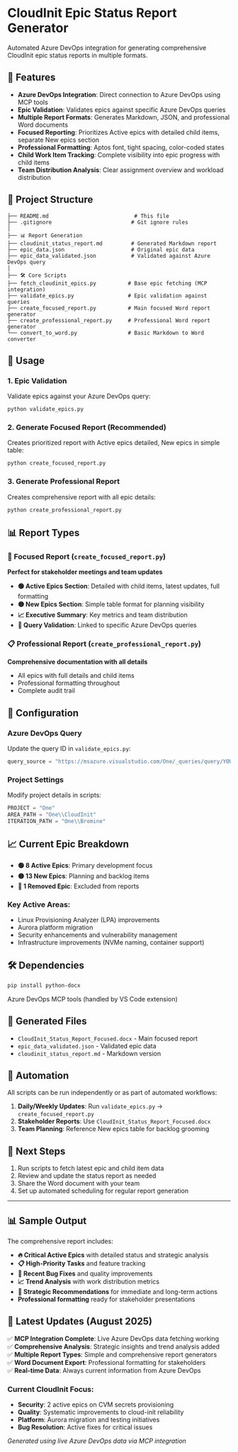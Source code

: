 ﻿# CloudInit Epic Status Report Generator

Automated Azure DevOps integration for generating comprehensive CloudInit epic status reports in multiple formats.

## 🚀 Features

- **Azure DevOps Integration**: Direct connection to Azure DevOps using MCP tools
- **Epic Validation**: Validates epics against specific Azure DevOps queries
- **Multiple Report Formats**: Generates Markdown, JSON, and professional Word documents
- **Focused Reporting**: Prioritizes Active epics with detailed child items, separate New epics section
- **Professional Formatting**: Aptos font, tight spacing, color-coded states
- **Child Work Item Tracking**: Complete visibility into epic progress with child items
- **Team Distribution Analysis**: Clear assignment overview and workload distribution

## 📁 Project Structure

```
├── README.md                           # This file
├── .gitignore                         # Git ignore rules
│
├── 📊 Report Generation
├── cloudinit_status_report.md         # Generated Markdown report
├── epic_data.json                     # Original epic data
├── epic_data_validated.json           # Validated against Azure DevOps query
│
├── 🛠️ Core Scripts
├── fetch_cloudinit_epics.py          # Base epic fetching (MCP integration)
├── validate_epics.py                 # Epic validation against queries
├── create_focused_report.py          # Main focused Word report generator
├── create_professional_report.py     # Professional Word report generator
└── convert_to_word.py                # Basic Markdown to Word converter
```

## 🎯 Usage

### 1. Epic Validation
Validate epics against your Azure DevOps query:

```bash
python validate_epics.py
```

### 2. Generate Focused Report (Recommended)
Creates prioritized report with Active epics detailed, New epics in simple table:

```bash
python create_focused_report.py
```

### 3. Generate Professional Report
Creates comprehensive report with all epic details:

```bash
python create_professional_report.py
```

## 📊 Report Types

### 🎯 Focused Report (`create_focused_report.py`)
**Perfect for stakeholder meetings and team updates**

- **🟢 Active Epics Section**: Detailed with child items, latest updates, full formatting
- **🟡 New Epics Section**: Simple table format for planning visibility
- **📈 Executive Summary**: Key metrics and team distribution
- **🔗 Query Validation**: Linked to specific Azure DevOps queries

### 📋 Professional Report (`create_professional_report.py`)
**Comprehensive documentation with all details**

- All epics with full details and child items
- Professional formatting throughout
- Complete audit trail

## 🔧 Configuration

### Azure DevOps Query
Update the query ID in `validate_epics.py`:
```python
query_source = "https://msazure.visualstudio.com/One/_queries/query/YOUR_QUERY_ID/"
```

### Project Settings
Modify project details in scripts:
```python
PROJECT = "One"
AREA_PATH = "One\\CloudInit"
ITERATION_PATH = "One\\Bromine"
```

## 📈 Current Epic Breakdown

- **🟢 8 Active Epics**: Primary development focus
- **🟡 13 New Epics**: Planning and backlog items
- **🔴 1 Removed Epic**: Excluded from reports

### Key Active Areas:
- Linux Provisioning Analyzer (LPA) improvements
- Aurora platform migration
- Security enhancements and vulnerability management
- Infrastructure improvements (NVMe naming, container support)

## 🛠️ Dependencies

```bash
pip install python-docx
```

Azure DevOps MCP tools (handled by VS Code extension)

## 📝 Generated Files

- `CloudInit_Status_Report_Focused.docx` - Main focused report
- `epic_data_validated.json` - Validated epic data
- `cloudinit_status_report.md` - Markdown version

## 🚀 Automation

All scripts can be run independently or as part of automated workflows:

1. **Daily/Weekly Updates**: Run `validate_epics.py` → `create_focused_report.py`
2. **Stakeholder Reports**: Use `CloudInit_Status_Report_Focused.docx`
3. **Team Planning**: Reference New epics table for backlog grooming

## 🔄 Next Steps

1. Run scripts to fetch latest epic and child item data
2. Review and update the status report as needed
3. Share the Word document with your team
4. Set up automated scheduling for regular report generation

---

## 📊 Sample Output

The comprehensive report includes:
- **🔥 Critical Active Epics** with detailed status and strategic analysis
- **📋 High-Priority Tasks** and feature tracking
- **🐛 Recent Bug Fixes** and quality improvements
- **📈 Trend Analysis** with work distribution metrics
- **🎯 Strategic Recommendations** for immediate and long-term actions
- **Professional formatting** ready for stakeholder presentations

## 🎯 Latest Updates (August 2025)

✅ **MCP Integration Complete**: Live Azure DevOps data fetching working  
✅ **Comprehensive Analysis**: Strategic insights and trend analysis added  
✅ **Multiple Report Types**: Simple and comprehensive report generators  
✅ **Word Document Export**: Professional formatting for stakeholders  
✅ **Real-time Data**: Always current information from Azure DevOps  

### Current CloudInit Focus:
- **Security**: 2 active epics on CVM secrets provisioning
- **Quality**: Systematic improvements to cloud-init reliability  
- **Platform**: Aurora migration and testing initiatives
- **Bug Resolution**: Active fixes for critical issues

*Generated using live Azure DevOps data via MCP integration*
